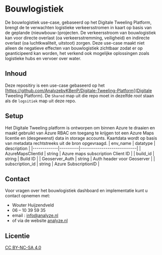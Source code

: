 # Bouwlogistiek
De bouwlogistiek use-case, gebaseerd op het Digitale Tweeling Platform, brengt de te verwachten logistieke verkeersstromen in kaart op basis van de geplande (nieuwbouw-)projecten. De verkeersstroom van bouwlogistiek kan voor directe overlast (oa verkeersstremming, veiligheid) en indirecte overlast (oa luchtkwaliteit, uitstoot) zorgen. Deze use-case maakt niet alleen de negatieve effecten van bouwlogistiek zichtbaar zodat er op geanticipeerd kan worden, het verkend ook mogelijke oplossingen zoals logistieke hubs en vervoer over water. 

## Inhoud
Deze repositiry is een use-case gebaseerd op het [https://github.com/AnalyzebyKBenP/Digitale-Tweeling-Platform](Digitale Tweeling Platform). De `Shared` map uit die repo moet in dezelfde _root_ staan als de `logsitiek` map uit deze repo.

## Setup
Het Digitale Tweeling platform is ontworpen om binnen Azure te draaien en maakt gebruikt van Azure RBAC om toegang te krijgen tot een Azure Maps licentie en (desgewenst) data in storage accounts. Kaartdata wordt op basis van metadata rechtstreeks uit de bron opgevraagd.
| env_name    | datatype | description                 |
|-------------|----------|-----------------------------|
| AzureMapsClientId | string   | Azure maps subscription Client ID |
| build_id       | string  | Build ID |
| Geoserver_Auth    | string   | Auth header voor Geoserver |
| subscription_id    | string   | Azure SubscriptionID |

## Contact

Voor vragen over het bouwlogistiek dashboard en implementatie kunt u contact opnemen met:
- Wouter Huijzendveld
- 06 – 10 39 59 35
- email : info@analyze.nl
- of via de website [analyze.nl](https://analyze.nl)


## Licentie

[CC BY-NC-SA 4.0](https://creativecommons.org/licenses/by-nc-sa/4.0/legalcode.txt)
